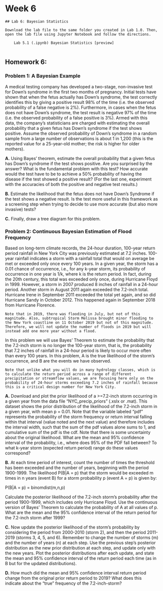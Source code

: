# Week 6


```note
## Lab 6: Bayesian Statistics

Download the lab file to the same folder you created in Lab 1.0. Then, open the lab file using Jupyter Notebook and follow the directions.

    Lab 5.1 (.ipynb) Bayesian Statistics [preview]


```


## Homework 6: 

### Problem 1: A Bayesian Example

A medical testing company has developed a two-stage, non-invasive test for Down’s syndrome in the first two months of pregnancy. Initial tests have shown that when the fetus actually has Down’s syndrome, the test correctly identifies this by giving a positive result 98% of the time (i.e. the observed probability of a false negative is 2%). Furthermore, in cases when the fetus does not have Down’s syndrome, the test result is negative 97% of the time (i.e. the observed probability of a false positive is 3%). Armed with this data, the company’s statisticians are charged with estimating the overall probability that a given fetus has Down’s syndrome if the test shows positive. Assume the observed probability of Down’s syndrome in a random sample from a large number of observations is about 1 in 1,200 (this is the reported value for a 25-year-old mother; the risk is higher for older mothers).

 **A.** Using Bayes’ theorem, estimate the overall probability that a given fetus has Down’s syndrome if the test shows positive. Are you surprised by the answer? What is the fundamental problem with this test? How accurate would the test have to be to achieve a 50% probability of having the disease if the test showed a positive result? (For the last one, experiment with the accuracies of both the positive and negative test results.)

 **B.** Estimate the likelihood that the fetus does not have Down’s Syndrome if the test shows a negative result. Is the test more useful in this framework as a screening step when trying to decide to use more accurate (but also more invasive) tests?
    
 **C.** Finally, draw a tree diagram for this problem.

 
### Problem 2: Continuous Bayesian Estimation of Flood Frequency
 
Based on long-term climate records, the 24-hour duration, 100-year return period rainfall in New York City was previously estimated at 7.2 inches. 100-year rainfall indicates a storm with a rainfall total that would on average be met or exceeded only once every 100 years. In a given year, the storm has a 0.01 chance of occurrence, i.e., for any k-year storm, its probability of occurrence in one year is 1/k, where k is the return period. In fact, during the 20th century, this total was exceeded only once, during Hurricane Floyd in 1999. However, a storm in 2007 produced 8 inches of rainfall in a 24-hour period. Another storm in August 2011 again exceeded the 7.2-inch total. Hurricane Irene in September 2011 exceeded the total yet again, and so did Hurricane Sandy in October 2012. This happened again in September 2018 from Hurricane Florence. 

```note
Note that in 2019, there was flooding in July, but not of this magnitude. Also, subtropical Storm Melissa brought minor flooding to the New York coastline on 11 October 2019 but not of this magnitude. Therefore, we will not update the number of floods in 2019 but will instead add one more year without a flood.
```

In this problem we will use Bayes’ Theorem to estimate the probability that the 7.2-inch storm is no longer the 100-year storm, that is, the probability that 7.2 inches of rainfall in a 24-hour period is likely to occur more often than every 100 years. In this problem, A is the true likelihood of the storm’s occurrence, and B are the events we have observed. 

```note
Note that unlike what you will do in many hydrology classes, which is to calculate the return period across a range of different precipitation or streamflow values, we are focusing here only on the probability of 24-hour storms exceeding 7.2 inches of rainfall because this is a critical design number for New York City.
```

 **A.** Download and plot the prior likelihood of a >=7.2-inch storm occurring in a given year from the data file “NYC_precip_priors” (.xslx or .mat). This dataset shows the prior distribution of the likelihood of the 7.2-inch storm in a given year, with mean p = 0.01. Note that the variable labeled “pdf” represents the probability of the storm frequency or return interval falling within that interval (value noted and the next value) and therefore includes the interval width, such that the sum of the pdf values alone sums to 1, and cumulative sum of the pdf is the cdf. Note that there is some uncertainty about the original likelihood. What are the mean and 95% confidence interval of the probability, i.e., where does 95% of the PDF fall between? To what k-year storm (expected return period) range do these values correspond?

 **B.** At each time period of interest, count the number of times the threshold has been exceeded and the number of years, beginning with the period 1900-1999. The likelihood P(B|A = p) that the storm would be exceeded m times in n years (event B) for a storm probability p (event A = p) is given by:

P(B|A = p) = binomdist(m,n,p)

 Calculate the posterior likelihood of the 7.2-inch storm’s probability after the period 1900-1999, which includes only Hurricane Floyd. Use the continuous version of Bayes’ Theorem to calculate the probability of A at all values of p. What are the mean and the 95% confidence interval of the return period for the 7.2-inch storm after 1999?
    
 **C.** Now update the posterior likelihood of the storm’s probability by considering the period from 2000-2010 (storm 2), and then the period 2011-2019 (storms 3, 4, 5, and 6). Remember to change the number of storms (m) and the number of years (n) at each step. Use the previous step’s posterior distribution as the new prior distribution at each step, and update only with the new years. Plot the posterior distributions after each update, and state the mean and 95% confidence interval of the return period each time (as in B but for the updated distributions).
    
 **D.** How much did the mean and 95% confidence interval return period change from the original prior return period to 2019? What does this indicate about the “true” frequency of the 7.2-inch-storm?






